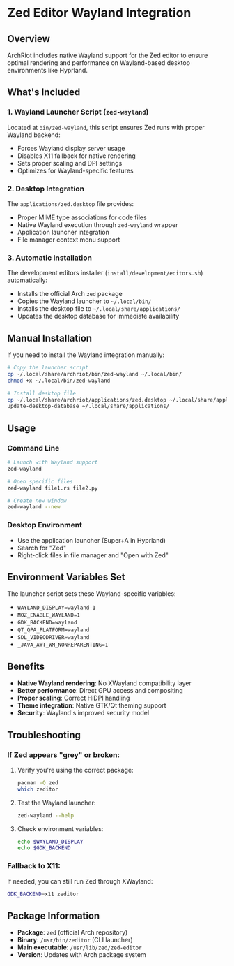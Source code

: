 # Zed Editor Wayland Integration

## Overview

ArchRiot includes native Wayland support for the Zed editor to ensure optimal rendering and performance on Wayland-based desktop environments like Hyprland.

## What's Included

### 1. Wayland Launcher Script (`zed-wayland`)

Located at `bin/zed-wayland`, this script ensures Zed runs with proper Wayland backend:

- Forces Wayland display server usage
- Disables X11 fallback for native rendering
- Sets proper scaling and DPI settings
- Optimizes for Wayland-specific features

### 2. Desktop Integration

The `applications/zed.desktop` file provides:

- Proper MIME type associations for code files
- Native Wayland execution through `zed-wayland` wrapper
- Application launcher integration
- File manager context menu support

### 3. Automatic Installation

The development editors installer (`install/development/editors.sh`) automatically:

- Installs the official Arch `zed` package
- Copies the Wayland launcher to `~/.local/bin/`
- Installs the desktop file to `~/.local/share/applications/`
- Updates the desktop database for immediate availability

## Manual Installation

If you need to install the Wayland integration manually:

```bash
# Copy the launcher script
cp ~/.local/share/archriot/bin/zed-wayland ~/.local/bin/
chmod +x ~/.local/bin/zed-wayland

# Install desktop file
cp ~/.local/share/archriot/applications/zed.desktop ~/.local/share/applications/
update-desktop-database ~/.local/share/applications/
```

## Usage

### Command Line

```bash
# Launch with Wayland support
zed-wayland

# Open specific files
zed-wayland file1.rs file2.py

# Create new window
zed-wayland --new
```

### Desktop Environment

- Use the application launcher (Super+A in Hyprland)
- Search for "Zed"
- Right-click files in file manager and "Open with Zed"

## Environment Variables Set

The launcher script sets these Wayland-specific variables:

- `WAYLAND_DISPLAY=wayland-1`
- `MOZ_ENABLE_WAYLAND=1`
- `GDK_BACKEND=wayland`
- `QT_QPA_PLATFORM=wayland`
- `SDL_VIDEODRIVER=wayland`
- `_JAVA_AWT_WM_NONREPARENTING=1`

## Benefits

- **Native Wayland rendering**: No XWayland compatibility layer
- **Better performance**: Direct GPU access and compositing
- **Proper scaling**: Correct HiDPI handling
- **Theme integration**: Native GTK/Qt theming support
- **Security**: Wayland's improved security model

## Troubleshooting

### If Zed appears "grey" or broken:

1. Verify you're using the correct package:

    ```bash
    pacman -Q zed
    which zeditor
    ```

2. Test the Wayland launcher:

    ```bash
    zed-wayland --help
    ```

3. Check environment variables:
    ```bash
    echo $WAYLAND_DISPLAY
    echo $GDK_BACKEND
    ```

### Fallback to X11:

If needed, you can still run Zed through XWayland:

```bash
GDK_BACKEND=x11 zeditor
```

## Package Information

- **Package**: `zed` (official Arch repository)
- **Binary**: `/usr/bin/zeditor` (CLI launcher)
- **Main executable**: `/usr/lib/zed/zed-editor`
- **Version**: Updates with Arch package system
